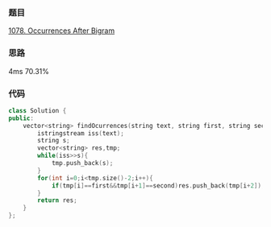 ### 题目
[1078. Occurrences After Bigram](https://leetcode-cn.com/problems/occurrences-after-bigram/submissions/)
### 思路
4ms 70.31%

### 代码
```c++
class Solution {
public:
    vector<string> findOcurrences(string text, string first, string second) {
        istringstream iss(text);
        string s;
        vector<string> res,tmp;
        while(iss>>s){
            tmp.push_back(s);
        }
        for(int i=0;i<tmp.size()-2;i++){
            if(tmp[i]==first&&tmp[i+1]==second)res.push_back(tmp[i+2]);
        }
        return res;
    }
};
```
